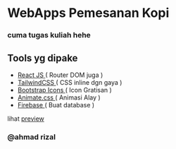 # WebApps Pemesanan Kopi
### cuma tugas kuliah hehe

## Tools yg dipake
- <a href="https://react.dev/">React JS </a> ( Router DOM juga )
- <a href="https://tailwindcss.com/">TailwindCSS </a> ( CSS inline dgn gaya )
- <a href="https://icons.getbootstrap.com/">Bootstrap Icons </a> ( Icon Gratisan ) 
- <a href="https://animate.style/">Animate.css </a> ( Animasi Alay )
- <a href="https://firebase.google.com">Firebase </a> ( Buat database )

lihat <a href="https://kopi-nusa.vercel.app">preview</a>
### @ahmad rizal
